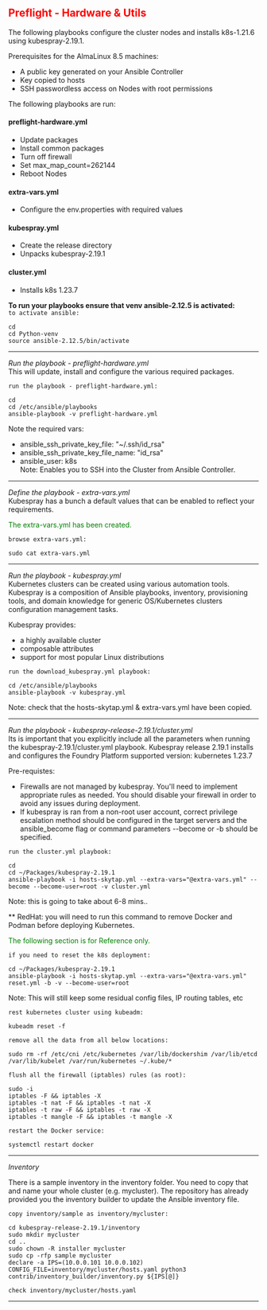 ## <font color='red'>Preflight - Hardware & Utils</font>  

The following playbooks configure the cluster nodes and installs k8s-1.21.6 using kubespray-2.19.1.

Prerequisites for the AlmaLinux 8.5 machines:
* A public key generated on your Ansible Controller
* Key copied to hosts
* SSH passwordless access on Nodes with root permissions

The following playbooks are run:  

#### preflight-hardware.yml
* Update packages
* Install common packages
* Turn off firewall
* Set max_map_count=262144
* Reboot Nodes

#### extra-vars.yml
* Configure the env.properties with required values

#### kubespray.yml
* Create the release directory
* Unpacks kubespray-2.19.1

#### cluster.yml
* Installs k8s 1.23.7

<strong>To run your playbooks ensure that venv ansible-2.12.5 is activated:</strong>  
``to activate ansible:``
```
cd
cd Python-venv
source ansible-2.12.5/bin/activate
```

---

<em>Run the playbook - preflight-hardware.yml</em>  
This will update, install and configure the various required packages.

``run the playbook - preflight-hardware.yml:``
```
cd
cd /etc/ansible/playbooks
ansible-playbook -v preflight-hardware.yml
```
Note the required vars:  
- ansible_ssh_private_key_file: "~/.ssh/id_rsa"  
- ansible_ssh_private_key_file_name: "id_rsa"  
- ansible_user: k8s  
Note: Enables you to SSH into the Cluster from Ansible Controller.
---

<em>Define the playbook - extra-vars.yml</em>   
Kubespray has a bunch a default values that can be enabled to reflect your requirements.

<font color='green'>The extra-vars.yml has been created.</font>

``browse extra-vars.yml:``
```
sudo cat extra-vars.yml 
```

---

<em>Run the playbook - kubespray.yml</em>   
Kubernetes clusters can be created using various automation tools. Kubespray is a composition of Ansible playbooks, inventory, provisioning tools, and domain knowledge for generic OS/Kubernetes clusters configuration management tasks. 

Kubespray provides:
* a highly available cluster
* composable attributes
* support for most popular Linux distributions

``run the download_kubespray.yml playbook:``
```
cd /etc/ansible/playbooks
ansible-playbook -v kubespray.yml
```
Note: check that the hosts-skytap.yml & extra-vars.yml have been copied.

---

<em>Run the playbook - kubespray-release-2.19.1/cluster.yml</em>   
Its is important that you explicitly include all the parameters when running the kubespray-2.19.1/cluster.yml playbook. 
Kubespray release 2.19.1 installs and configures the Foundry Platform supported version: kubernetes 1.23.7

Pre-requistes:
* Firewalls are not managed by kubespray. You'll need to implement appropriate rules as needed. You should disable your firewall in order to avoid any issues during deployment.  
* If kubespray is ran from a non-root user account, correct privilege escalation method should be configured in the target servers and the ansible_become flag or command parameters --become or -b should be specified. 

``run the cluster.yml playbook:``
```
cd
cd ~/Packages/kubespray-2.19.1
ansible-playbook -i hosts-skytap.yml --extra-vars="@extra-vars.yml" --become --become-user=root -v cluster.yml
```
Note: this is going to take about 6-8 mins..

** RedHat: you will need to run this command to remove Docker and Podman before deploying Kubernetes. 

<font color='green'>The following section is for Reference only.</font>

``if you need to reset the k8s deployment:``
```
cd ~/Packages/kubespray-2.19.1
ansible-playbook -i hosts-skytap.yml --extra-vars="@extra-vars.yml" reset.yml -b -v --become-user=root
```
Note: This will still keep some residual config files, IP routing tables, etc

``rest kubernetes cluster using kubeadm:``
```
kubeadm reset -f
```
``remove all the data from all below locations:``
```
sudo rm -rf /etc/cni /etc/kubernetes /var/lib/dockershim /var/lib/etcd /var/lib/kubelet /var/run/kubernetes ~/.kube/*
```
``flush all the firewall (iptables) rules (as root):``
```
sudo -i
iptables -F && iptables -X
iptables -t nat -F && iptables -t nat -X
iptables -t raw -F && iptables -t raw -X
iptables -t mangle -F && iptables -t mangle -X
```
``restart the Docker service:``
```
systemctl restart docker
```

---

<em>Inventory</em>

There is a sample inventory in the inventory folder. You need to copy that and name your whole cluster (e.g. mycluster). The repository has already provided you the inventory builder to update the Ansible inventory file.  

``copy inventory/sample as inventory/mycluster:``
```
cd kubespray-release-2.19.1/inventory
sudo mkdir mycluster
cd ..
sudo chown -R installer mycluster
sudo cp -rfp sample mycluster
declare -a IPS=(10.0.0.101 10.0.0.102)
CONFIG_FILE=inventory/mycluster/hosts.yaml python3 contrib/inventory_builder/inventory.py ${IPS[@]}
```
``check inventory/mycluster/hosts.yaml``

---